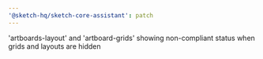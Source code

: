 ```yaml
---
'@sketch-hq/sketch-core-assistant': patch
---
```


'artboards-layout' and 'artboard-grids' showing non-compliant status when grids and layouts are
hidden
